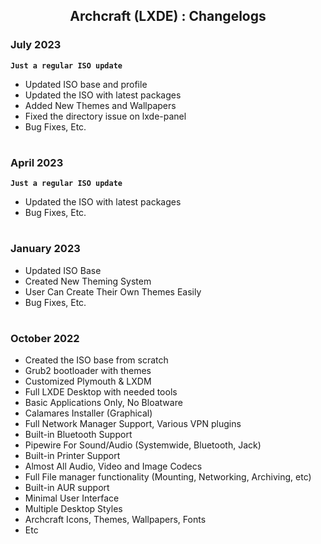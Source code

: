 <h2 align="center">Archcraft (LXDE) : Changelogs</h2>

### July 2023
**`Just a regular ISO update`**
- Updated ISO base and profile
- Updated the ISO with latest packages
- Added New Themes and Wallpapers
- Fixed the directory issue on lxde-panel
- Bug Fixes, Etc.

#

### April 2023
**`Just a regular ISO update`**
- Updated the ISO with latest packages
- Bug Fixes, Etc.

#

### January 2023

- Updated ISO Base
- Created New Theming System
- User Can Create Their Own Themes Easily
- Bug Fixes, Etc.

#

### October 2022 

- Created the ISO base from scratch
- Grub2 bootloader with themes
- Customized Plymouth & LXDM
- Full LXDE Desktop with needed tools
- Basic Applications Only, No Bloatware
- Calamares Installer (Graphical)
- Full Network Manager Support, Various VPN plugins
- Built-in Bluetooth Support
- Pipewire For Sound/Audio (Systemwide, Bluetooth, Jack)
- Built-in Printer Support
- Almost All Audio, Video and Image Codecs
- Full File manager functionality (Mounting, Networking, Archiving, etc)
- Built-in AUR support
- Minimal User Interface
- Multiple Desktop Styles
- Archcraft Icons, Themes, Wallpapers, Fonts
- Etc
